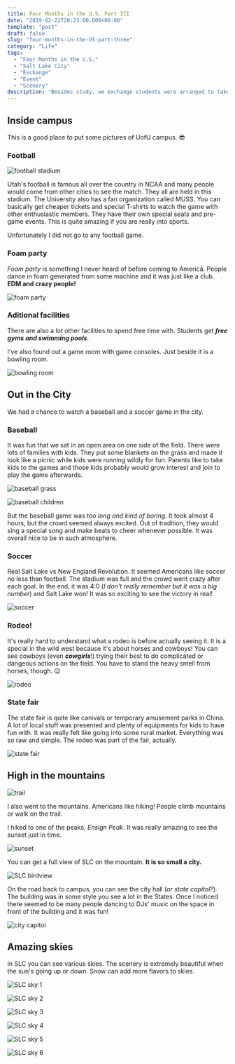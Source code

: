 ```yaml
---
title: Four Months in the U.S. Part III
date: "2019-02-22T20:23:00.000+08:00"
template: "post"
draft: false
slug: "four-months-in-the-US-part-three"
category: "Life"
tags:
  - "Four Months in the U.S."
  - "Salt Lake City"
  - "Exchange"
  - "Event"
  - "Scenery"
description: "Besides study, we exchange students were arranged to take part in many events. They were good ways to get to know a foreign country, its culture and people. Since SLC is not an ordinary city, there was plenty of special stuff to do."
---
```


## Inside campus

This is a good place to put some pictures of UofU campus. 😎

### Football

![football stadium](../../static/media/football-stadium.jpg)

Utah's football is famous all over the country in NCAA and many people would come from other cities to see the match. They all are held in this stadium. The University also has a fan organization called MUSS. You can basically get cheaper tickets and special T-shirts to watch the game with other enthusiastic members. They have their own special seats and pre-game events. This is quite amazing if you are really into sports.

Unfortunately I did not go to any football game.

### Foam party

_Foam party_ is something I never heard of before coming to America. People dance in foam generated from some machine and it was just like a club. **EDM and crazy people!**

![foam party](../../static/media/foam-party.jpg)

### Aditional facilities

There are also a lot other facilities to spend free time with. Students get _**free gyms and swimming pools**_.

I've also found out a game room with game consoles. Just beside it is a bowling room.

![bowling room](../../static/media/bowling-room.jpg)

## Out in the City

We had a chance to watch a baseball and a soccer game in the city.

### Baseball

It was fun that we sat in an open area on one side of the field. There were lots of families with kids. They put some blankets on the grass and made it look like a picnic while kids were running wildly for fun. Parents like to take kids to the games and those kids probably would grow interest and join to play the game afterwards.

![baseball grass](../../static/media/baseball-grass.jpg)

![baseball children](../../static/media/baseball-children.jpg)

But the baseball game was _too long and kind of boring_. It took almost 4 hours, but the crowd seemed always excited. Out of tradition, they would sing a special song and make beats to cheer whenever possible. It was overall nice to be in such atmosphere.

### Soccer

Real Salt Lake vs New England Revolution. It seemed Americans like soccer no less than football. The stadium was full and the crowd went crazy after each goal. In the end, it was 4:0 (_I don't really remember but it was a big number_) and Salt Lake won! It was so exciting to see the victory in real!

![soccer](../../static/media/soccer-game.jpg)

### Rodeo!

It's really hard to understand what a rodeo is before actually seeing it. It is a special in the wild west because it's about horses and cowboys! You can see cowboys (even _**cowgirls**_!) trying their best to do complicated or dangeous actions on the field. You have to stand the heavy smell from horses, though. 😉

![rodeo](../../static/media/rodeo.jpg)

### State fair

The state fair is quite like canivals or temporary amusement parks in China. A lot of local stuff was presented and plenty of equipments for kids to have fun with. It was really felt like going into some rural market. Everything was so raw and simple. The rodeo was part of the fair, actually.

![state fair](../../static/media/state-fair.jpg)

## High in the mountains

![trail](../../static/media/trail.jpg)

I also went to the mountains. Americans like hiking! People climb mountains or walk on the trail.

I hiked to one of the peaks, _Ensign Peak_. It was really amazing to see the sunset just in time.

![sunset](../../static/media/sunset.jpg)

You can get a full view of SLC on the mountain. **It is so small a city.**

![SLC birdview](../../static/media/slc-birdview.jpg)

On the road back to campus, you can see the city hall (_or state capitol?_). The building was in some style you see a lot in the States. Once I noticed there seemed to be many people dancing to DJs' music on the space in front of the building and it was fun!

![city capitol](../../static/media/city-capitol.jpg)

## Amazing skies

In SLC you can see various skies. The scenery is extremely beautiful when the sun's going up or down. Snow can add more flavors to skies.

![SLC sky 1](../../static/media/slc-sky-1.jpg)

![SLC sky 2](../../static/media/slc-sky-2.jpg)

![SLC sky 3](../../static/media/slc-sky-3.jpg)

![SLC sky 4](../../static/media/slc-sky-4.jpg)

![SLC sky 5](../../static/media/slc-sky-5.jpg)

![SLC sky 6](../../static/media/slc-sky-6.jpg)
